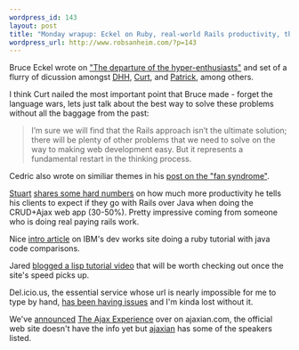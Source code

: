 ```yaml
--- 
wordpress_id: 143
layout: post
title: "Monday wrapup: Eckel on Ruby, real-world Rails productivity, the Ajax Experience..."
wordpress_url: http://www.robsanheim.com/?p=143
---
```

Bruce Eckel wrote on <a href="http://www.artima.com/weblogs/viewpost.jsp?thread=141312">"The departure of the hyper-enthusiasts"</a> and set of a flurry of dicussion amongst <a href="http://www.loudthinking.com/arc/000551.html">DHH</a>, <a href="http://blog.curthibbs.us/articles/2005/12/19/bruce-eckel-on-ruby-and-rails">Curt</a>, and <a href="http://blog.hurleyhome.com/articles/2005/12/19/ruby-hyper-enthusiats">Patrick</a>, among others. 

I think Curt nailed the most important point that Bruce made - forget the language wars, lets just talk about the best way to solve these problems without all the baggage from the past:

<blockquote>I’m sure we will find that the Rails approach isn’t the ultimate solution; there will be plenty of other problems that we need to solve on the way to making web development easy. But it represents a fundamental restart in the thinking process.</blockquote>

Cedric also wrote on similiar themes in his <a href="http://beust.com/weblog/archives/000348.html">post on the "fan syndrome"</a>.

<a href="http://www.relevancellc.com/blogs">Stuart</a> <a href="http://www.relevancellc.com/blogs/?p=92">shares some hard numbers</a> on how much more productivity he tells his clients to expect if they go with Rails over Java when doing the CRUD+Ajax web app (30-50%).  Pretty impressive coming from someone who is doing real paying rails work.

Nice <a href="http://www-128.ibm.com/developerworks/java/library/j-ruby/index.html">intro article</a> on IBM's dev works site doing a ruby tutorial with java code comparisons.

Jared <a href="http://www.jaredrichardson.net/blog/2005/12/19#lisp-video">blogged a lisp tutorial video</a> that will be worth checking out once the site's speed picks up.

Del.icio.us, the essential service whose url is nearly impossible for me to type by hand, <a href="http://blog.del.icio.us/blog/2005/12/continued_hiccu.html">has been having issues</a> and I'm kinda lost without it.

We've <a href="http://ajaxian.com/archives/2005/12/announcing_the.html">announced</a> <a href="http://www.theajaxexperience.com/index.jsp">The Ajax Experience</a> over on ajaxian.com, the official web site doesn't have the info yet but <a href="http://www.ajaxian.com">ajaxian</a> has some of the speakers listed.
